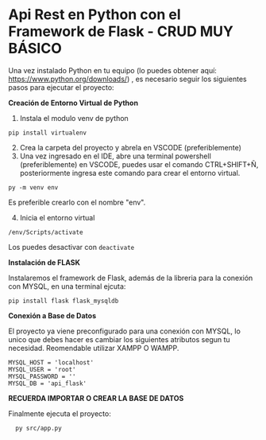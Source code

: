 # Api Rest en Python con el Framework de Flask - CRUD MUY BÁSICO

Una vez instalado Python en tu equipo (lo puedes obtener aquí: https://www.python.org/downloads/) , es necesario seguir los siguientes pasos para ejecutar el proyecto:

**Creación de Entorno Virtual de Python**

1. Instala el modulo venv de python

```
pip install virtualenv
```

2. Crea la carpeta del proyecto y abrela en VSCODE (preferiblemente)
3. Una vez ingresado en el IDE, abre una terminal powershell (preferiblemente) en VSCODE, puedes usar el comando CTRL+SHIFT+Ñ, posteriormente ingresa este comando para crear el entorno virtual. 

```
py -m venv env
```
Es preferible crearlo con el nombre "env".

4. Inicia el entorno virtual

```
/env/Scripts/activate
```
Los puedes desactivar con ``` deactivate ```

**Instalación de FLASK**

Instalaremos el framework de Flask, además de la libreria para la conexión con MYSQL, en una terminal ejcuta:

```
pip install flask flask_mysqldb
```

**Conexión a Base de Datos**

El proyecto ya viene preconfigurado para una conexión con MYSQL, lo unico que debes hacer es cambiar los siguientes atributos segun tu necesidad. Reomendable utilizar XAMPP O WAMPP. 
   
    MYSQL_HOST = 'localhost'
    MYSQL_USER = 'root'
    MYSQL_PASSWORD = ''
    MYSQL_DB = 'api_flask'

**RECUERDA IMPORTAR O CREAR LA BASE DE DATOS**

Finalmente ejecuta el proyecto:
```
  py src/app.py
```
